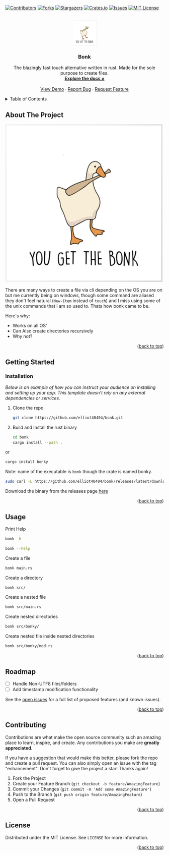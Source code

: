 <a name="readme-top"></a>

[![Contributors][contributors-shield]][contributors-url]
[![Forks][forks-shield]][forks-url]
[![Stargazers][stars-shield]][stars-url]
[![Crates.io][crates-shield]][crates-url]
[![Issues][issues-shield]][issues-url]
[![MIT License][license-shield]][license-url]

<!-- PROJECT LOGO -->
<br />
<div align="center">
  <a href="https://github.com/elliot40404/bonk">
    <img src="bonk.png" alt="Logo" width="80" height="80">
  </a>

  <h3 align="center">Bonk</h3>

  <p align="center">
    The blazingly fast touch alternative written in rust. Made for the sole purpose to create files.
    <br />
    <a href="https://github.com/elliot40404/bonk"><strong>Explore the docs »</strong></a>
    <br />
    <br />
    <a href="https://github.com/elliot40404/bonk">View Demo</a>
    ·
    <a href="https://github.com/elliot40404/bonk/issues">Report Bug</a>
    ·
    <a href="https://github.com/elliot40404/bonk/issues">Request Feature</a>
  </p>
</div>

<!-- TABLE OF CONTENTS -->
<details>
  <summary>Table of Contents</summary>
  <ol>
    <li>
      <a href="#about-the-project">About The Project</a>
      <ul>
        <li><a href="#built-with">Built With</a></li>
      </ul>
    </li>
    <li>
      <a href="#getting-started">Getting Started</a>
      <ul>
        <li><a href="#installation">Installation</a></li>
      </ul>
    </li>
    <li><a href="#usage">Usage</a></li>
    <li><a href="#roadmap">Roadmap</a></li>
    <li><a href="#contributing">Contributing</a></li>
    <li><a href="#license">License</a></li>
  </ol>
</details>

<!-- ABOUT THE PROJECT -->

## About The Project

[![Product Name Screen Shot][product-screenshot]](https://example.com)

There are many ways to create a file via cli depending on the OS you are on but me currently being on windows, though some command are aliased they don't feel natural (`New-Item` instead of `touch`) and I miss using some of the unix commands that I am so used to. Thats how bonk came to be.

Here's why:

-   Works on all OS'
-   Can Also create directories recursively
-   Why not?

<p align="right">(<a href="#readme-top">back to top</a>)</p>

<!-- GETTING STARTED -->

## Getting Started

### Installation

_Below is an example of how you can instruct your audience on installing and setting up your app. This template doesn't rely on any external dependencies or services._

1. Clone the repo
    ```sh
    git clone https://github.com/elliot40404/bonk.git
    ```
1. Build and Install the rust binary
    ```sh
    cd bonk
    cargo install --path .
    ```

or 

```sh
cargo install bonky
```
Note: name of the executable is `bonk` though the crate is named bonky.

```sh
sudo curl -L https://github.com/elliot40404/bonk/releases/latest/download/bonk_linux_x64 -o /usr/local/bin/bonk && sudo chmod +x /usr/local/bin/bonk
```

Download the binary from the releases page [here](https://github.com/elliot40404/bonk/releases/latest)

<p align="right">(<a href="#readme-top">back to top</a>)</p>

<!-- USAGE EXAMPLES -->

## Usage

Print Help

```bash
bonk -h
```

```bash
bonk --help
```

Create a file

```bash
bonk main.rs
```

Create a directory

```bash
bonk src/
```

Create a nested file

```bash
bonk src/main.rs
```

Create nested directories

```bash
bonk src/bonky/
```

Create nested file inside nested directories

```bash
bonk src/bonky/mod.rs
```

<p align="right">(<a href="#readme-top">back to top</a>)</p>

<!-- ROADMAP -->

## Roadmap

-   [ ] Handle Non-UTF8 files/folders
-   [ ] Add timestamp modification functionality

See the [open issues](https://github.com/othneildrew/Best-README-Template/issues) for a full list of proposed features (and known issues).

<p align="right">(<a href="#readme-top">back to top</a>)</p>

<!-- CONTRIBUTING -->

## Contributing

Contributions are what make the open source community such an amazing place to learn, inspire, and create. Any contributions you make are **greatly appreciated**.

If you have a suggestion that would make this better, please fork the repo and create a pull request. You can also simply open an issue with the tag "enhancement".
Don't forget to give the project a star! Thanks again!

1. Fork the Project
2. Create your Feature Branch (`git checkout -b feature/AmazingFeature`)
3. Commit your Changes (`git commit -m 'Add some AmazingFeature'`)
4. Push to the Branch (`git push origin feature/AmazingFeature`)
5. Open a Pull Request

<p align="right">(<a href="#readme-top">back to top</a>)</p>

<!-- LICENSE -->

## License

Distributed under the MIT License. See `LICENSE` for more information.

<p align="right">(<a href="#readme-top">back to top</a>)</p>

[contributors-shield]: https://img.shields.io/github/contributors/elliot40404/bonk.svg?style=for-the-badge
[contributors-url]: https://github.com/elliot40404/bonk/graphs/contributors
[forks-shield]: https://img.shields.io/github/forks/elliot40404/bonk.svg?style=for-the-badge
[forks-url]: https://github.com/elliot40404/bonk/network/members
[stars-shield]: https://img.shields.io/github/stars/elliot40404/bonk.svg?style=for-the-badge
[crates-shield]: https://img.shields.io/crates/d/bonky?style=for-the-badge
[stars-url]: https://github.com/elliot40404/bonk/stargazers
[crates-url]: https://crates.io/crates/bonky
[issues-shield]: https://img.shields.io/github/issues/elliot40404/bonk.svg?style=for-the-badge
[issues-url]: https://github.com/elliot40404/bonk/issues
[license-shield]: https://img.shields.io/github/license/elliot40404/bonk.svg?style=for-the-badge
[license-url]: https://github.com/elliot40404/bonk/blob/master/LICENSE
[product-screenshot]: bonk.png
